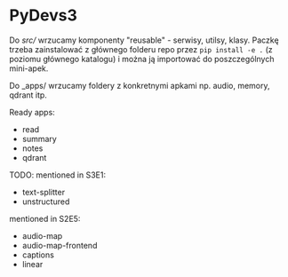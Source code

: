 # PyDevs3

Do _src/_ wrzucamy komponenty "reusable" - serwisy, utilsy, klasy. 
Paczkę trzeba zainstalować z głównego folderu repo przez `pip install -e .` (z poziomu głównego katalogu)
i można ją importować do poszczególnych mini-apek.

Do _apps/ wrzucamy foldery z konkretnymi apkami np. audio, memory, qdrant itp.

Ready apps:
- read
- summary
- notes
- qdrant

TODO:
mentioned in S3E1:
- text-splitter
- unstructured

mentioned in S2E5:
- audio-map
- audio-map-frontend
- captions
- linear